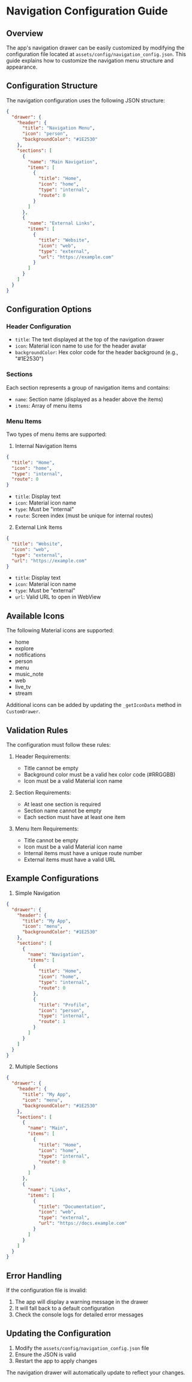 # Navigation Configuration Guide

## Overview
The app's navigation drawer can be easily customized by modifying the configuration file located at `assets/config/navigation_config.json`. This guide explains how to customize the navigation menu structure and appearance.

## Configuration Structure

The navigation configuration uses the following JSON structure:

```json
{
  "drawer": {
    "header": {
      "title": "Navigation Menu",
      "icon": "person",
      "backgroundColor": "#1E2530"
    },
    "sections": [
      {
        "name": "Main Navigation",
        "items": [
          {
            "title": "Home",
            "icon": "home",
            "type": "internal",
            "route": 0
          }
        ]
      },
      {
        "name": "External Links",
        "items": [
          {
            "title": "Website",
            "icon": "web",
            "type": "external",
            "url": "https://example.com"
          }
        ]
      }
    ]
  }
}
```

## Configuration Options

### Header Configuration
- `title`: The text displayed at the top of the navigation drawer
- `icon`: Material icon name to use for the header avatar
- `backgroundColor`: Hex color code for the header background (e.g., "#1E2530")

### Sections
Each section represents a group of navigation items and contains:
- `name`: Section name (displayed as a header above the items)
- `items`: Array of menu items

### Menu Items
Two types of menu items are supported:

1. Internal Navigation Items
```json
{
  "title": "Home",
  "icon": "home",
  "type": "internal",
  "route": 0
}
```
- `title`: Display text
- `icon`: Material icon name
- `type`: Must be "internal"
- `route`: Screen index (must be unique for internal routes)

2. External Link Items
```json
{
  "title": "Website",
  "icon": "web",
  "type": "external",
  "url": "https://example.com"
}
```
- `title`: Display text
- `icon`: Material icon name
- `type`: Must be "external"
- `url`: Valid URL to open in WebView

## Available Icons
The following Material icons are supported:
- home
- explore
- notifications
- person
- menu
- music_note
- web
- live_tv
- stream

Additional icons can be added by updating the `_getIconData` method in `CustomDrawer`.

## Validation Rules

The configuration must follow these rules:

1. Header Requirements:
   - Title cannot be empty
   - Background color must be a valid hex color code (#RRGGBB)
   - Icon must be a valid Material icon name

2. Section Requirements:
   - At least one section is required
   - Section name cannot be empty
   - Each section must have at least one item

3. Menu Item Requirements:
   - Title cannot be empty
   - Icon must be a valid Material icon name
   - Internal items must have a unique route number
   - External items must have a valid URL

## Example Configurations

1. Simple Navigation
```json
{
  "drawer": {
    "header": {
      "title": "My App",
      "icon": "menu",
      "backgroundColor": "#1E2530"
    },
    "sections": [
      {
        "name": "Navigation",
        "items": [
          {
            "title": "Home",
            "icon": "home",
            "type": "internal",
            "route": 0
          },
          {
            "title": "Profile",
            "icon": "person",
            "type": "internal",
            "route": 1
          }
        ]
      }
    ]
  }
}
```

2. Multiple Sections
```json
{
  "drawer": {
    "header": {
      "title": "My App",
      "icon": "menu",
      "backgroundColor": "#1E2530"
    },
    "sections": [
      {
        "name": "Main",
        "items": [
          {
            "title": "Home",
            "icon": "home",
            "type": "internal",
            "route": 0
          }
        ]
      },
      {
        "name": "Links",
        "items": [
          {
            "title": "Documentation",
            "icon": "web",
            "type": "external",
            "url": "https://docs.example.com"
          }
        ]
      }
    ]
  }
}
```

## Error Handling

If the configuration file is invalid:
1. The app will display a warning message in the drawer
2. It will fall back to a default configuration
3. Check the console logs for detailed error messages

## Updating the Configuration

1. Modify the `assets/config/navigation_config.json` file
2. Ensure the JSON is valid
3. Restart the app to apply changes

The navigation drawer will automatically update to reflect your changes.
